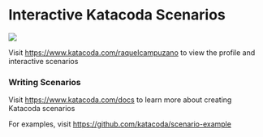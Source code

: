 # Interactive Katacoda Scenarios

[![](http://shields.katacoda.com/katacoda/raquelcampuzano/count.svg)](https://www.katacoda.com/raquelcampuzano "Get your profile on Katacoda.com")

Visit https://www.katacoda.com/raquelcampuzano to view the profile and interactive scenarios

### Writing Scenarios
Visit https://www.katacoda.com/docs to learn more about creating Katacoda scenarios

For examples, visit https://github.com/katacoda/scenario-example

